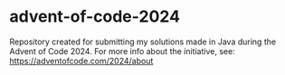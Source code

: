 # advent-of-code-2024
Repository created for submitting my solutions made in Java during the Advent of Code 2024. For more info about the initiative, see: https://adventofcode.com/2024/about
